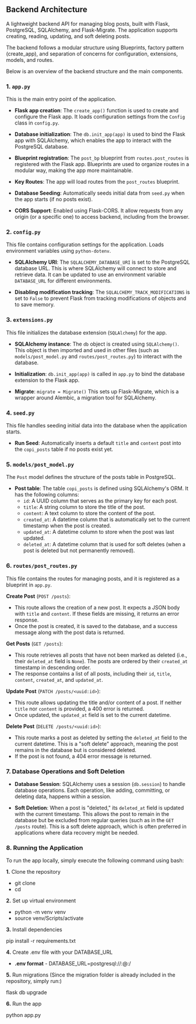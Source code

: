 ## Backend Architecture

A lightweight backend API for managing blog posts, built with Flask, PostgreSQL, SQLAlchemy, and Flask-Migrate. The application supports creating, reading, updating, and soft deleting posts.

The backend follows a modular structure using Blueprints, factory pattern (create_app), and separation of concerns for configuration, extensions, models, and routes.

Below is an overview of the backend structure and the main components.

### 1. `app.py`

This is the main entry point of the application.

- **Flask app creation**: The `create_app()` function is used to create and configure the Flask app. It loads configuration settings from the `Config` class in `config.py`.

- **Database initialization**: The `db.init_app(app)` is used to bind the Flask app with SQLAlchemy, which enables the app to interact with the PostgreSQL database.

- **Blueprint registration**: The `post_bp` blueprint from `routes.post_routes` is registered with the Flask app. Blueprints are used to organize routes in a modular way, making the app more maintainable.

- **Key Routes**: The app will load routes from the `post_routes` blueprint.

- **Database Seeding**: Automatically seeds initial data from `seed.py` when the app starts (if no posts exist).

- **CORS Support**: Enabled using Flask-CORS. It allow requests from any origin (or a specific one) to access backend, including from the browser.

### 2. `config.py`

This file contains configuration settings for the application. Loads environment variables using `python-dotenv`.

- **SQLAlchemy URI**: The `SQLALCHEMY_DATABASE_URI` is set to the PostgreSQL database URL. This is where SQLAlchemy will connect to store and retrieve data. It can be updated to use an environment variable `DATABASE_URL` for different environments.

- **Disabling modification tracking**: The `SQLALCHEMY_TRACK_MODIFICATIONS` is set to `False` to prevent Flask from tracking modifications of objects and to save memory.

### 3. `extensions.py`

This file initializes the database extension (`SQLAlchemy`) for the app.

- **SQLAlchemy instance**: The `db` object is created using `SQLAlchemy()`. This object is then imported and used in other files (such as `models/post_model.py` and `routes/post_routes.py`) to interact with the database.

- **Initialization**: `db.init_app(app)` is called in `app.py` to bind the database extension to the Flask app.

- **Migrate**: `migrate = Migrate()` This sets up Flask-Migrate, which is a wrapper around Alembic, a migration tool for SQLAlchemy.

### 4. `seed.py`

This file handles seeding initial data into the database when the application starts.

- **Run Seed**: Automatically inserts a default `title` and `content` post into the `copi_posts` table if no posts exist yet.

### 5. `models/post_model.py`

The `Post` model defines the structure of the posts table in PostgreSQL.

- **Post table**: The table `copi_posts` is defined using SQLAlchemy's ORM. It has the following columns:
  - `id`: A UUID column that serves as the primary key for each post.
  - `title`: A string column to store the title of the post.
  - `content`: A text column to store the content of the post.
  - `created_at`: A datetime column that is automatically set to the current timestamp when the post is created.
  - `updated_at`: A datetime column to store when the post was last updated.
  - `deleted_at`: A datetime column that is used for soft deletes (when a post is deleted but not permanently removed).

### 6. `routes/post_routes.py`

This file contains the routes for managing posts, and it is registered as a blueprint in `app.py`.

**Create Post** (`POST /posts`):

- This route allows the creation of a new post. It expects a JSON body with `title` and `content`. If these fields are missing, it returns an error response.
- Once the post is created, it is saved to the database, and a success message along with the post data is returned.

**Get Posts** (`GET /posts`):

- This route retrieves all posts that have not been marked as deleted (i.e., their `deleted_at` field is `None`). The posts are ordered by their `created_at` timestamp in descending order.
- The response contains a list of all posts, including their `id`, `title`, `content`, `created_at`, and `updated_at`.

**Update Post** (`PATCH /posts/<uuid:id>`):

- This route allows updating the title and/or content of a post. If neither `title` nor `content` is provided, a 400 error is returned.
- Once updated, the `updated_at` field is set to the current datetime.

**Delete Post** (`DELETE /posts/<uuid:id>`):

- This route marks a post as deleted by setting the `deleted_at` field to the current datetime. This is a "soft delete" approach, meaning the post remains in the database but is considered deleted.
- If the post is not found, a 404 error message is returned.

### 7. Database Operations and Soft Deletion

- **Database Session**: SQLAlchemy uses a session (`db.session`) to handle database operations. Each operation, like adding, committing, or deleting data, happens within a session.

- **Soft Deletion**: When a post is "deleted," its `deleted_at` field is updated with the current timestamp. This allows the post to remain in the database but be excluded from regular queries (such as in the `GET /posts` route). This is a soft delete approach, which is often preferred in applications where data recovery might be needed.

### 8. Running the Application

To run the app locally, simply execute the following command using bash:

**1.** Clone the repository

- git clone <repository-url>
- cd <project-folder>

**2.** Set up virtual environment

- python -m venv venv
- source venv/Scripts/activate

**3.** Install dependencies

pip install -r requirements.txt

**4.** Create .env file with your DATABASE_URL

- **.env format** - DATABASE_URL=postgresql://<username>:<password>@<host>:<port>/<database>

**5.** Run migrations (Since the migration folder is already included in the repository, simply run:)

flask db upgrade

**6.** Run the app

python app.py
